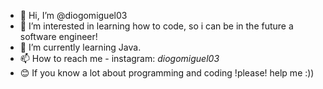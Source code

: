 - 👋 Hi, I’m @diogomiguel03
- 👀 I’m interested in learning how to code, so i can be in the future a software engineer!
- 🌱 I’m currently learning Java.
- 📫 How to reach me - instagram: _diogomiguel03_
- 😊 If you know a lot about programming and coding !please! help me :))

<!---
diogomiguel03/diogomiguel03 is a ✨ special ✨ repository because its `README.md` (this file) appears on your GitHub profile.
You can click the Preview link to take a look at your changes.
--->
